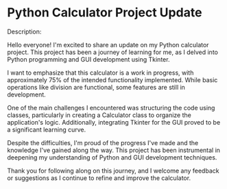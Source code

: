 # Python Calculator Project Update

Description:

Hello everyone! I'm excited to share an update on my Python calculator project. This project has been a journey of learning for me, as I delved into Python programming and GUI development using Tkinter.

I want to emphasize that this calculator is a work in progress, with approximately 75% of the intended functionality implemented. While basic operations like division are functional, some features are still in development.

One of the main challenges I encountered was structuring the code using classes, particularly in creating a Calculator class to organize the application's logic. Additionally, integrating Tkinter for the GUI proved to be a significant learning curve.

Despite the difficulties, I'm proud of the progress I've made and the knowledge I've gained along the way. This project has been instrumental in deepening my understanding of Python and GUI development techniques.

Thank you for following along on this journey, and I welcome any feedback or suggestions as I continue to refine and improve the calculator.
